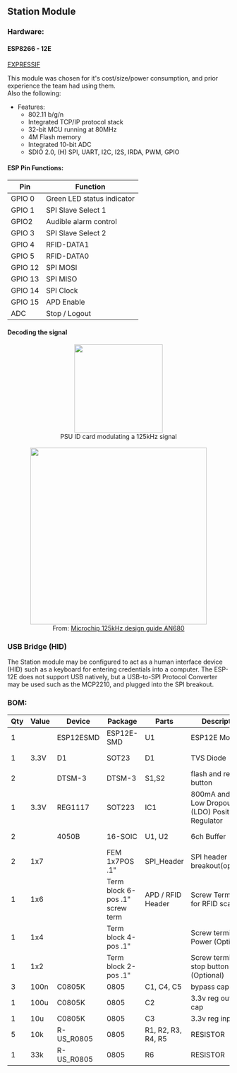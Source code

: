 ## Station Module

### Hardware:
#### ESP8266 - 12E 
<a href="https://espressif.com/en/products/hardware/esp8266ex/overview">EXPRESSIF</a>

This module was chosen for it's cost/size/power consumption, and prior experience the team had using them.<br>
Also the following:
- Features:
  - 802.11 b/g/n
  - Integrated TCP/IP protocol stack
  - 32-bit MCU running at 80MHz
  - 4M Flash memory
  - Integrated 10-bit ADC
  - SDIO 2.0, (H) SPI, UART, I2C, I2S, IRDA, PWM, GPIO





#### ESP Pin Functions:
| Pin     | Function                   |
|---------|----------------------------|
| GPIO 0  | Green LED status indicator |
| GPIO 1  | SPI Slave Select 1         |
| GPIO2   | Audible alarm control      |
| GPIO 3  | SPI Slave Select 2         |
| GPIO 4  | RFID-DATA1                 |
|  GPIO 5 | RFID-DATA0                 |
| GPIO 12 | SPI MOSI                   |
| GPIO 13 | SPI MISO                   |
| GPIO 14 | SPI Clock                  |
| GPIO 15 | APD Enable                 |
| ADC     | Stop / Logout              |








#### Decoding the signal

<p align="center">

<img src="supporting%20docs/PSUID.jpg" width="200">
<br>
PSU ID card modulating a 125kHz signal
<br><br>
<img src="supporting%20docs/FSK%20modulation.png" width="400">
<br>
From: <a href="http://ww1.microchip.com/downloads/en/DeviceDoc/51115F.pdf">Microchip 125kHz design guide AN680</a>
</p>

### USB Bridge (HID)
The Station module may be configured to act as a human interface device (HID) such as a keyboard for entering credentials into a computer.
The ESP-12E does not support USB natively, but a USB-to-SPI Protocol Converter may be used such as the MCP2210, and plugged into the SPI breakout.






### BOM:
| Qty | Value | Device     | Package                         | Parts              | Description                                        | Digikey                 | Mouser               |
|-----|-------|------------|---------------------------------|--------------------|----------------------------------------------------|-------------------------|----------------------|
| 1   |       | ESP12ESMD  | ESP12E-SMD                      | U1                 | ESP12E Module                                      | 1528-1438-ND            | 485-2491             |
| 1   | 3.3V  | D1      | SOT23                          | D1                 | TVS Diode            | MMBZ5V6ALT1GOSCT-ND      | 863-MMBZ5V6ALT1G      |
| 2   |       | DTSM-3     | DTSM-3                          | S1,S2              | flash and reset button                             | 450-2146-1-ND           | FSM2JMTR             |
| 1   | 3.3V  | REG1117    | SOT223                          | IC1                | 800mA and 1A Low Dropout (LDO) Positive Regulator  | AZ1117CH-3.3TRG1DICT-ND | 621-AZ1117CH-3.3TRG1 |
| 2   |       | 4050B      | 16-SOIC                         | U1, U2           | 6ch Buffer                                         | MC14050BDR2GOSCT-ND     | 863-MC14050BDR2G     |
| 2   | 1x7   |            | FEM 1x7POS .1"                  | SPI_Header         | SPI header breakout(optional)                      |                 |                      |
| 1   | 1x6   |            | Term block 6-pos .1" screw term | APD / RFID Header  | Screw Terminal for RFID scanner | ED10565-ND             |           |
| 1   | 1x4   |            | Term block 4-pos .1"            |                    | Screw terminal for Power (Optional)                | ED10563-ND              | 651-1725672          |
| 1   | 1x2   |            | Term block 2-pos .1"            |                    | Screw terminal for stop button   (Optional)        | ED10561-ND              | 571-282834-2         |
| 3   | 100n  | C0805K     | 0805                            | C1, C4, C5         | bypass cap                                         |                         |                      |
| 1   | 100u  | C0805K     | 0805                            | C2                 | 3.3v reg output cap                                |                         |                      |
| 1   | 10u   | C0805K     | 0805                            | C3                 | 3.3v reg input cap                                 |                         |                      |
| 5   | 10k   | R-US_R0805 | 0805                            | R1, R2, R3, R4, R5 | RESISTOR                                           |                         |                      |
| 1   | 33k   | R-US_R0805 | 0805                            | R6                 | RESISTOR                                           |                         |                      |
